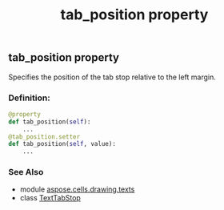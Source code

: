 ﻿---
title: tab_position property
second_title: Aspose.Cells for Python via .NET API References
description: 
type: docs
weight: 40
url: /aspose.cells.drawing.texts/texttabstop/tab_position/
is_root: false
---

## tab_position property


Specifies the position of the tab stop relative to the left margin.
### Definition:
```python
@property
def tab_position(self):
    ...
@tab_position.setter
def tab_position(self, value):
    ...
```

### See Also
* module [aspose.cells.drawing.texts](../../)
* class [TextTabStop](/cells/python-net/aspose.cells.drawing.texts/texttabstop)
